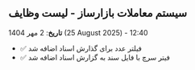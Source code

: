 ## سیستم معاملات  بازارساز - لیست وظایف


**تاریخ**: 2 مهر 1404 (25 August 2025) - 12:40

- ✅ فیلتر عدد برای گذارش اسناد اضافه شد
- ✅ فیتر سرچ با فایل سند  به گزارش اسناد اضافه شد

